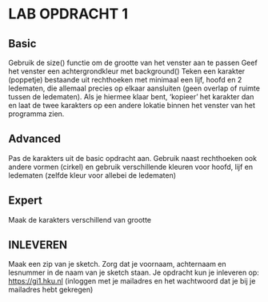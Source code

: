 # LAB OPDRACHT 1

## Basic
Gebruik de size() functie om de grootte van het venster aan te passen
Geef het venster een achtergrondkleur met background()
Teken een karakter (poppetje) bestaande uit rechthoeken met minimaal een lijf, hoofd en 2 ledematen, die allemaal precies op elkaar aansluiten (geen overlap of ruimte tussen de ledematen).
Als je hiermee klaar bent, ‘kopieer’ het karakter dan en laat de twee karakters op een andere lokatie binnen het venster van het programma zien.

## Advanced
Pas de karakters uit de basic opdracht aan. Gebruik naast rechthoeken ook andere vormen (cirkel) en gebruik verschillende kleuren voor hoofd, lijf en ledematen (zelfde kleur voor allebei de ledematen) 

## Expert
Maak de karakters verschillend van grootte

## INLEVEREN

Maak een zip van je sketch. Zorg dat je voornaam, achternaam en lesnummer in de naam van je sketch staan. Je opdracht kun je inleveren op: https://gi1.hku.nl (inloggen met je mailadres en het wachtwoord dat je bij je mailadres hebt gekregen)

